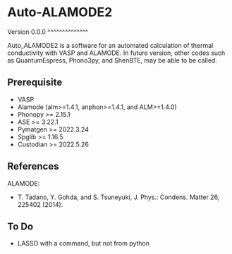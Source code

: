 Auto-ALAMODE2
=====================

Version 0.0.0
^^^^^^^^^^^^^^

Auto_ALAMODE2 is a software for an automated calculation of thermal conductivity with VASP and ALAMODE.
In future version, other codes such as QuantumEspress, Phono3py, and ShenBTE, may be able to be called.

Prerequisite
----------------

* VASP
* Alamode (alm>=1.4.1, anphon>=1.4.1, and ALM>=1.4.0)
* Phonopy   >= 2.15.1
* ASE       >= 3.22.1
* Pymatgen  >= 2022.3.24
* Spglib    >= 1.16.5
* Custodian >= 2022.5.26


References
-----------

ALAMODE:

- T. Tadano, Y. Gohda, and S. Tsuneyuki, J. Phys.: Condens. Matter 26, 225402 (2014).




To Do
--------

* LASSO with a command, but not from python

